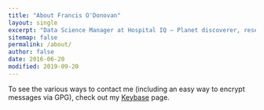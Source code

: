 ```yaml
---
title: "About Francis O'Donovan"
layout: single
excerpt: "Data Science Manager at Hospital IQ – Planet discoverer, researcher, developer, geek."
sitemap: false
permalink: /about/
author: false
date: 2016-06-20
modified: 2019-09-20
---
```


To see the various ways to contact me (including an easy way to encrypt messages via GPG),
check out my [Keybase](https://keybase.io/proinsias) page.

<!--
FIXME:
---
ads: false
share: false
image:
  feature: about-michael-collage-2016.jpg
  teaser: about-teaser.jpg
---

-->

<!--
Oh hey --- I'm Michael Rose, just another boring, tattooed, time traveling designer from Buffalo, New York. I'm into drawing [portraits of strangers]({{ site.url }}/paperfaces/) on an iPad, eating popcorn and [chicken wings](http://www.duffswings.com "Duff's Famous Wings"), watching dust collect on my [vinyl record collection](http://www.discogs.com/user/mmistakes/collection), and playing the occasional iOS game.

## Contact

Have more questions? If they're related to creating art on an iPad I've likely answered them in the [Frequently Asked Questions]({{ site.url }}/faqs/) section of the website. For all other inquires...

<div markdown="0"><a href="{{ site.url }}/contact/" class="btn"><svg class="icon"><use xlink:href="#icon-comments"></use></svg> Message Me</a></div>
-->
